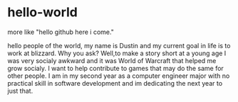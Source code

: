 # hello-world
more like "hello github here i come."

hello people of the world, my name is Dustin and my current goal in life is to work at blizzard. 
  Why you ask? Well,to make a story short at a young age I was very socialy awkward and it was World of Warcraft that helped me grow socialy. I want to help contribute to games that may do the same for other people.
    I am in my second year as a computer engineer major with no practical skill in software development and im dedicating the next year to just that. 
